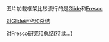 
图片加载框架比较流行的是[Glide](https://github.com/bumptech/glide)和[Fresco](https://github.com/facebook/fresco)

[对Glide研究和总结](https://github.com/twentyfourKing/learnandroid/blob/master/learn_open_source/learn_picture_load/readme/Glide%E6%A1%86%E6%9E%B6%E6%95%B4%E4%BD%93%E6%A6%82%E8%BF%B0.md)

对Fresco研究和总结(待续...)